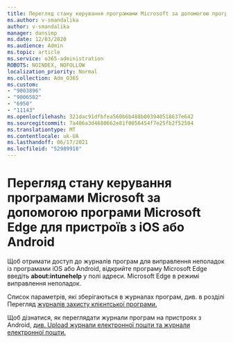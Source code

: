 ```yaml
---
title: Перегляд стану керування програмами Microsoft за допомогою програми Microsoft Edge для пристроїв з iOS або Android
ms.author: v-smandalika
author: v-smandalika
manager: dansimp
ms.date: 12/03/2020
ms.audience: Admin
ms.topic: article
ms.service: o365-administration
ROBOTS: NOINDEX, NOFOLLOW
localization_priority: Normal
ms.collection: Adm_O365
ms.custom:
- "9003896"
- "9006502"
- "6950"
- "11143"
ms.openlocfilehash: 321dac91dfbfea560b6b488b003940518637e642
ms.sourcegitcommit: 7a406a3d4680662e81f0056454f7e25fb2f52504
ms.translationtype: MT
ms.contentlocale: uk-UA
ms.lasthandoff: 06/17/2021
ms.locfileid: "52989918"
---
```

# <a name="view-the-management-status-of-microsoft-apps-by-using-microsoft-edge-for-ios-or-android-devices"></a>Перегляд стану керування програмами Microsoft за допомогою програми Microsoft Edge для пристроїв з iOS або Android

Щоб отримати доступ до журналів програм для виправлення неполадок із програмами iOS або Android, відкрийте програму Microsoft Edge введіть **about:intunehelp** у полі адреси. Microsoft Edge в режимі виправлення неполадок.

Список параметрів, які зберігаються в журналах програм, див. в розділі Перегляд [журналів захисту клієнтської програми.](/mem/intune/apps/app-protection-policy-settings-log)

Щоб дізнатися, як переглядати журнали програм на пристроях з Android, [див. Upload журнали електронної пошти та журнали електронної пошти.](/mem/intune/user-help/send-logs-to-your-it-admin-by-email-android)